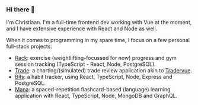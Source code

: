 ### Hi there 👋

I'm Christiaan. I'm a full-time frontend dev working with Vue at the moment, and I have extensive experience with React and Node as well.

When it comes to programming in my spare time, I focus on a few personal full-stack projects:
- [Rack](https://github.com/seerden/rack): exercise (weightlifting-focussed for now) progress and gym session tracking (TypeScript - React, Node, PostgreSQL).
- [Trade](https://github.com/seerden/trade): a charting/(simulated) trade review application akin to [Tradervue](https://www.tradervue.com/).
- [Bits](https://github.com/seerden/Bits): a habit tracker, using React, TypeScript, Node, Express and PostgreSQL.
- [Mana](https://github.com/seerden/mana): a spaced-repetition flashcard-based (language) learning application with React, TypeScript, Node, MongoDB and GraphQL.
